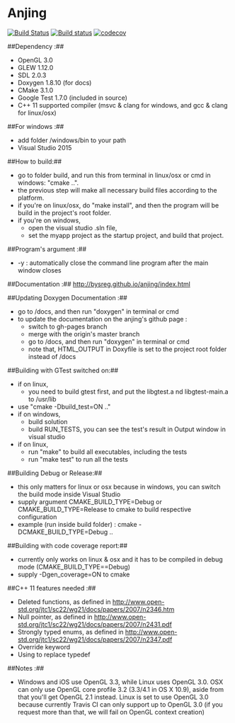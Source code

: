 # Anjing 
[![Build Status](https://travis-ci.org/bysreg/anjing.svg?branch=master)](https://travis-ci.org/bysreg/anjing) [![Build status](https://ci.appveyor.com/api/projects/status/qw871xxhxlhd0j3a?svg=true)](https://ci.appveyor.com/project/bysreg/anjing) 
[![codecov](https://codecov.io/gh/bysreg/anjing/branch/master/graph/badge.svg)](https://codecov.io/gh/bysreg/anjing)


##Dependency :##
- OpenGL 3.0 
- GLEW 1.12.0
- SDL 2.0.3
- Doxygen 1.8.10 (for docs)
- CMake 3.1.0
- Google Test 1.7.0 (included in source)
- C++ 11 supported compiler (msvc & clang for windows, and gcc & clang for linux/osx)

##For windows :##
- add folder /windows/bin to your path
- Visual Studio 2015

##How to build:##
- go to folder build, and run this from terminal in linux/osx or cmd in windows: "cmake ..".
- the previous step will make all necessary build files according to the platform.
- if you're on linux/osx, do "make install", and then the program will be build in the project's root folder. 
- if you're on windows, 
  - open the visual studio .sln file, 
  - set the myapp project as the startup project, and build that project. 

##Program's argument :##
- -y : automatically close the command line program after the main window closes


##Documentation :##
http://bysreg.github.io/anjing/index.html

##Updating Doxygen Documentation :##
- go to /docs, and then run "doxygen" in terminal or cmd
- to update the documentation on the anjing's github page : 
  - switch to gh-pages branch
  - merge with the origin's master branch
  - go to /docs, and then run "doxygen" in terminal or cmd
  - note that, HTML_OUTPUT in Doxyfile is set to the project root folder instead of /docs

##Building with GTest switched on:##
- if on linux, 
  - you need to build gtest first, and put the libgtest.a nd libgtest-main.a to /usr/lib
- use "cmake -Dbuild_test=ON .."
- if on windows, 
  - build solution
  - build RUN_TESTS, you can see the test's result in Output window in visual studio
- if on linux, 
  - run "make" to build all executables, including the tests
  - run "make test" to run all the tests

##Building Debug or Release:##
- this only matters for linux or osx because in windows, you can switch the build mode inside Visual Studio
- supply argument CMAKE_BUILD_TYPE=Debug or CMAKE_BUILD_TYPE=Release to cmake to build respective configuration
- example (run inside build folder) :  cmake -DCMAKE_BUILD_TYPE=Debug ..
  
##Building with code coverage report:##
- currently only works on linux & osx and it has to be compiled in debug mode (CMAKE_BUILD_TYPE==Debug)
- supply -Dgen_coverage=ON to cmake

##C++ 11 features needed :##
- Deleted functions, as defined in http://www.open-std.org/jtc1/sc22/wg21/docs/papers/2007/n2346.htm
- Null pointer, as defined in http://www.open-std.org/jtc1/sc22/wg21/docs/papers/2007/n2431.pdf
- Strongly typed enums, as defined in http://www.open-std.org/jtc1/sc22/wg21/docs/papers/2007/n2347.pdf  
- Override keyword
- Using to replace typedef
  
##Notes :##
- Windows and iOS use OpenGL 3.3, while Linux uses OpenGL 3.0. OSX can only use OpenGL core profile 3.2 (3.3/4.1 in OS X 10.9), aside from that you'll get OpenGL 2.1 instead. Linux is set to use OpenGL 3.0 because currently Travis CI can only support up to OpenGL 3.0 (if you request more than that, we will fail on OpenGL context creation)
